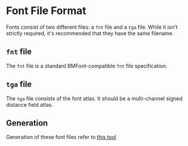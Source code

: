 # Font File Format

Fonts consist of two different files: a `fnt` file and a `tga` file. While it isn't strictly required, it's recommended that they have the same filename.

## `fnt` file

The `fnt` file is a standard BMFont-compatible `fnt` file specification.

## `tga` file

The `tga` file consists of the font atlas. It should be a multi-channel signed distance field atlas.

## Generation

Generation of these font files refer to [this tool](https://github.com/JarateKing/Beowolf-Engine/tree/master/tools/font_converter)